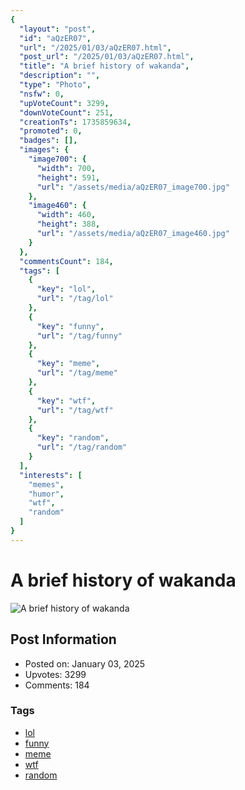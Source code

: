 ```yaml
---
{
  "layout": "post",
  "id": "aQzER07",
  "url": "/2025/01/03/aQzER07.html",
  "post_url": "/2025/01/03/aQzER07.html",
  "title": "A brief history of wakanda",
  "description": "",
  "type": "Photo",
  "nsfw": 0,
  "upVoteCount": 3299,
  "downVoteCount": 251,
  "creationTs": 1735859634,
  "promoted": 0,
  "badges": [],
  "images": {
    "image700": {
      "width": 700,
      "height": 591,
      "url": "/assets/media/aQzER07_image700.jpg"
    },
    "image460": {
      "width": 460,
      "height": 388,
      "url": "/assets/media/aQzER07_image460.jpg"
    }
  },
  "commentsCount": 184,
  "tags": [
    {
      "key": "lol",
      "url": "/tag/lol"
    },
    {
      "key": "funny",
      "url": "/tag/funny"
    },
    {
      "key": "meme",
      "url": "/tag/meme"
    },
    {
      "key": "wtf",
      "url": "/tag/wtf"
    },
    {
      "key": "random",
      "url": "/tag/random"
    }
  ],
  "interests": [
    "memes",
    "humor",
    "wtf",
    "random"
  ]
}
---
```


# A brief history of wakanda

![A brief history of wakanda](/assets/media/aQzER07_image700.jpg)

## Post Information

- Posted on: January 03, 2025
- Upvotes: 3299
- Comments: 184

### Tags

- [lol](/tag/lol)
- [funny](/tag/funny)
- [meme](/tag/meme)
- [wtf](/tag/wtf)
- [random](/tag/random)
